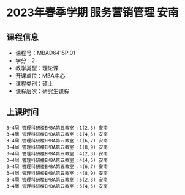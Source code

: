 # 2023年春季学期 服务营销管理 安南






## 课程信息

- 课程号：MBAD6415P.01
- 学分：2
- 教学类型：理论课
- 开课单位：MBA中心
- 课程类别：硕士
- 课程层次：研究生课程

## 上课时间

```
3~4周 管理科研楼EMBA第五教室 :1(2,3) 安南
3~4周 管理科研楼EMBA第五教室 :1(4,5) 安南
3~4周 管理科研楼EMBA第五教室 :1(6,7) 安南
3~4周 管理科研楼EMBA第五教室 :1(8,9) 安南
3~4周 管理科研楼EMBA第五教室 :4(2,3) 安南
3~4周 管理科研楼EMBA第五教室 :4(4,5) 安南
3~4周 管理科研楼EMBA第五教室 :4(6,7) 安南
3~4周 管理科研楼EMBA第五教室 :4(8,9) 安南
3~4周 管理科研楼EMBA第五教室 :5(2,3) 安南
3~4周 管理科研楼EMBA第五教室 :5(4,5) 安南
```

